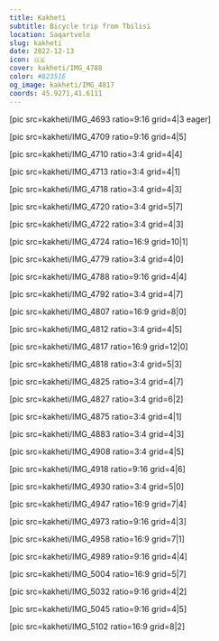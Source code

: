 ```yaml
---
title: Kakheti
subtitle: Bicycle trip from Tbilisi
location: Saqartvelo
slug: kakheti
date: 2022-12-13
icon: 🇬🇪
cover: kakheti/IMG_4788
color: #82351E
og_image: kakheti/IMG_4817
coords: 45.9271,41.6111
---
```


[pic src=kakheti/IMG_4693 ratio=9:16 grid=4|3 eager]

[pic src=kakheti/IMG_4709 ratio=9:16 grid=4|5]

[pic src=kakheti/IMG_4710 ratio=3:4 grid=4|4]

[pic src=kakheti/IMG_4713 ratio=3:4 grid=4|1]

[pic src=kakheti/IMG_4718 ratio=3:4 grid=4|3]

[pic src=kakheti/IMG_4720 ratio=3:4 grid=5|7]

[pic src=kakheti/IMG_4722 ratio=3:4 grid=4|3]

[pic src=kakheti/IMG_4724 ratio=16:9 grid=10|1]

[pic src=kakheti/IMG_4779 ratio=3:4 grid=4|0]

[pic src=kakheti/IMG_4788 ratio=9:16 grid=4|4]

[pic src=kakheti/IMG_4792 ratio=3:4 grid=4|7]

[pic src=kakheti/IMG_4807 ratio=16:9 grid=8|0]

[pic src=kakheti/IMG_4812 ratio=3:4 grid=4|5]

[pic src=kakheti/IMG_4817 ratio=16:9 grid=12|0]

[pic src=kakheti/IMG_4818 ratio=3:4 grid=5|3]

[pic src=kakheti/IMG_4825 ratio=3:4 grid=4|7]

[pic src=kakheti/IMG_4827 ratio=3:4 grid=6|2]

[pic src=kakheti/IMG_4875 ratio=3:4 grid=4|1]

[pic src=kakheti/IMG_4883 ratio=3:4 grid=4|3]

[pic src=kakheti/IMG_4908 ratio=3:4 grid=4|5]

[pic src=kakheti/IMG_4918 ratio=9:16 grid=4|6]

[pic src=kakheti/IMG_4930 ratio=3:4 grid=5|0]

[pic src=kakheti/IMG_4947 ratio=16:9 grid=7|4]

[pic src=kakheti/IMG_4973 ratio=9:16 grid=4|3]

[pic src=kakheti/IMG_4958 ratio=16:9 grid=7|1]

[pic src=kakheti/IMG_4989 ratio=9:16 grid=4|4]

[pic src=kakheti/IMG_5004 ratio=16:9 grid=5|7]

[pic src=kakheti/IMG_5032 ratio=9:16 grid=4|2]

[pic src=kakheti/IMG_5045 ratio=9:16 grid=4|5]

[pic src=kakheti/IMG_5102 ratio=16:9 grid=8|2]
